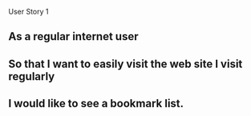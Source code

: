 User Story 1
## As a regular internet user
## So that I want to easily visit the web site I visit regularly
## I would like to see a bookmark list.


